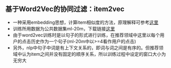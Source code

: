 ## 基于Word2Vec的协同过滤：item2vec

* 一种采用embedding思想，计算item相似度的方法，原理解释可参考[这里](https://zhuanlan.zhihu.com/p/27067810)
* 训练所用数据为公共数据集ml-20m，下载链接[这里](http://files.grouplens.org/datasets/movielens/ml-20m.zip)
* 由于word2vec训练时是以句子的形式进行训练，在推荐领域中这里以每个用户的点击历史作为一个句子(ml-20m中以>=4看作用户的点击)
* 另外，nlp中句子中词是有上下文关系的，即词与词之间是有序的。但推荐领域中认为item之间并没有固定的顺序关系，所以训练过程中设定的窗口大小为无穷大

